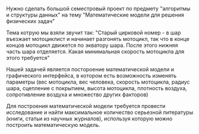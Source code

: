 Нужно сделать большой семестровый проект по предмету "алгоритмы и структуры данных" на тему
"Математические модели для решения физических задач"

Тема котрую мы взяли звучит так: "Старый цирковой номер - в шар въезжает мотоциклист и начинает разгонять мотоцикл, так что в конце концов мотоцикл движется по экватору шара. После этого нижняя часть шара отделяется. Какая минимальная скорость мотоцикла для этого требуется"

Нашей задачей является постороение математической модели и графического интерфейса, в котором есть возможность изменять параметры (вес мотоцикла, вес человека, скорость мотоцикла, радиус шара, сцепление с покрытием, высота мотоцикла, плотность воздуха, сопротивление воздуха и множество других факторов)

Для построения математической модели требуется провести исследование и найти максимальное количество серьезной литературы (книги, статьи из научных журналов), используя которую можно построить математическую модель.
